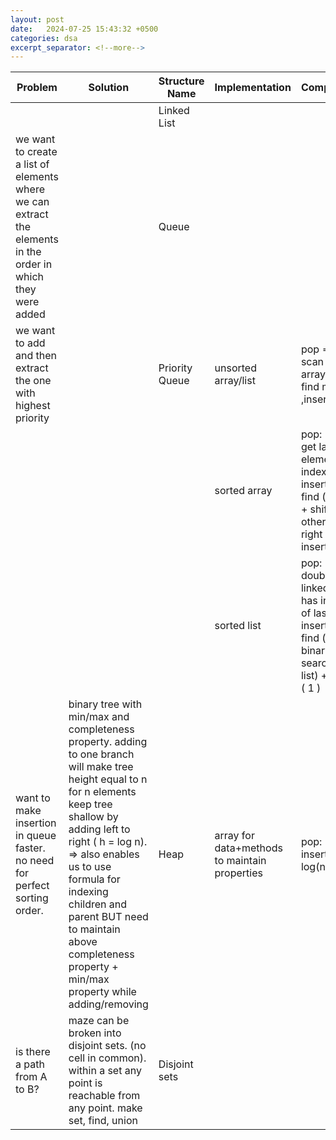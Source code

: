 ```yaml
---
layout: post
date:   2024-07-25 15:43:32 +0500
categories: dsa
excerpt_separator: <!--more-->
---
```


<!--more-->

| Problem | Solution | Structure Name | Implementation | Complexity | Applications |
| --- | --- | --- | --- | --- | --- |
|  |  | Linked List |  |  |  |
| we want to create a list of elements where we can extract the elements in the order in which they were added |  | Queue |  |  |  |
| we want to add and then extract the one with highest priority  |  | Priority Queue | unsorted array/list | pop ⇒ n - scan whole array to find max ,insert ⇒ 1 |  |
|  |  |  | sorted array | pop: 1 ⇒ get last element by indexing insert: n ⇒ find (log n) + shift others to right ( n ) + insert (1) |  |
|  |  |  | sorted list | pop: 1  ⇒ doubly linked list has index of last/first insert: n ⇒ find (n - no binary search in list) + insert ( 1 ) |  |
| want to make insertion in queue faster. no need for perfect sorting order.  | binary tree with min/max and completeness property. adding to one branch will make tree height equal to n for n elements keep tree shallow by adding left to right ( h = log n).  ⇒ also enables us to use formula for  indexing children and parent BUT need to maintain above completeness property + min/max property while adding/removing | Heap | array for data+methods to maintain properties | pop: 1 ⇒ insert: log(n) ⇒ |  |
| is there a path from A to B? | maze can be broken into disjoint sets. (no cell in common).  within a set any point is reachable from any point. make set, find, union | Disjoint sets |  |  |  |